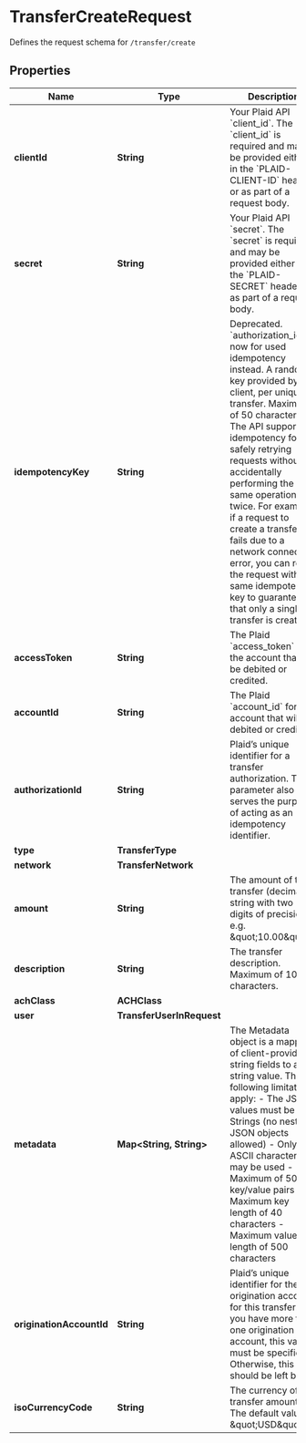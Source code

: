 

# TransferCreateRequest

Defines the request schema for `/transfer/create`

## Properties

| Name | Type | Description | Notes |
|------------ | ------------- | ------------- | -------------|
|**clientId** | **String** | Your Plaid API &#x60;client_id&#x60;. The &#x60;client_id&#x60; is required and may be provided either in the &#x60;PLAID-CLIENT-ID&#x60; header or as part of a request body. |  [optional] |
|**secret** | **String** | Your Plaid API &#x60;secret&#x60;. The &#x60;secret&#x60; is required and may be provided either in the &#x60;PLAID-SECRET&#x60; header or as part of a request body. |  [optional] |
|**idempotencyKey** | **String** | Deprecated. &#x60;authorization_id&#x60; is now for used idempotency instead.  A random key provided by the client, per unique transfer. Maximum of 50 characters.  The API supports idempotency for safely retrying requests without accidentally performing the same operation twice. For example, if a request to create a transfer fails due to a network connection error, you can retry the request with the same idempotency key to guarantee that only a single transfer is created. |  [optional] |
|**accessToken** | **String** | The Plaid &#x60;access_token&#x60; for the account that will be debited or credited. |  |
|**accountId** | **String** | The Plaid &#x60;account_id&#x60; for the account that will be debited or credited. |  |
|**authorizationId** | **String** | Plaid’s unique identifier for a transfer authorization. This parameter also serves the purpose of acting as an idempotency identifier. |  |
|**type** | **TransferType** |  |  |
|**network** | **TransferNetwork** |  |  |
|**amount** | **String** | The amount of the transfer (decimal string with two digits of precision e.g. \&quot;10.00\&quot;). |  |
|**description** | **String** | The transfer description. Maximum of 10 characters. |  |
|**achClass** | **ACHClass** |  |  |
|**user** | **TransferUserInRequest** |  |  |
|**metadata** | **Map&lt;String, String&gt;** | The Metadata object is a mapping of client-provided string fields to any string value. The following limitations apply: - The JSON values must be Strings (no nested JSON objects allowed) - Only ASCII characters may be used - Maximum of 50 key/value pairs - Maximum key length of 40 characters - Maximum value length of 500 characters  |  [optional] |
|**originationAccountId** | **String** | Plaid’s unique identifier for the origination account for this transfer. If you have more than one origination account, this value must be specified. Otherwise, this field should be left blank. |  [optional] |
|**isoCurrencyCode** | **String** | The currency of the transfer amount. The default value is \&quot;USD\&quot;. |  [optional] |



